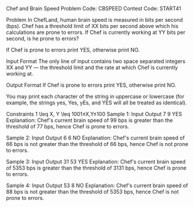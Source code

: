 Chef and Brain Speed
Problem Code:
CBSPEED
Contest Code:
START41


Problem
In ChefLand, human brain speed is measured in bits per second (bps). Chef has a threshold limit of XX bits per second above which his calculations are prone to errors. If Chef is currently working at YY bits per second, is he prone to errors?

If Chef is prone to errors print YES, otherwise print NO.

Input Format
The only line of input contains two space separated integers XX and YY — the threshold limit and the rate at which Chef is currently working at.

Output Format
If Chef is prone to errors print YES, otherwise print NO.

You may print each character of the string in uppercase or lowercase (for example, the strings yes, Yes, yEs, and YES will all be treated as identical).

Constraints
1 \leq X, Y \leq 1001≤X,Y≤100
Sample 1:
Input
Output
7 9
YES
Explanation:
Chef's current brain speed of 99 bps is greater than the threshold of 77 bps, hence Chef is prone to errors.

Sample 2:
Input
Output
6 6
NO
Explanation:
Chef's current brain speed of 66 bps is not greater than the threshold of 66 bps, hence Chef is not prone to errors.

Sample 3:
Input
Output
31 53
YES
Explanation:
Chef's current brain speed of 5353 bps is greater than the threshold of 3131 bps, hence Chef is prone to errors.

Sample 4:
Input
Output
53 8
NO
Explanation:
Chef's current brain speed of 88 bps is not greater than the threshold of 5353 bps, hence Chef is not prone to errors.
